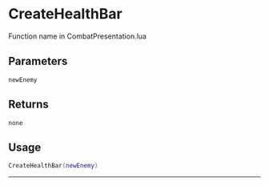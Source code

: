 # CreateHealthBar
Function name in CombatPresentation.lua
## Parameters
`newEnemy`
## Returns
`none`
## Usage
```lua
CreateHealthBar(newEnemy)
```
---
